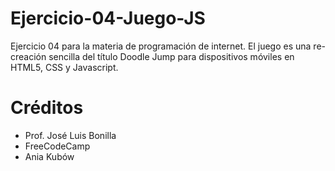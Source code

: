 # Ejercicio-04-Juego-JS

Ejercicio 04 para la materia de programación de internet. El juego es una re-creación sencilla del título Doodle Jump para dispositivos móviles en HTML5, CSS y Javascript. 

# Créditos
- Prof. José Luis Bonilla
- FreeCodeCamp 
- Ania Kubów
